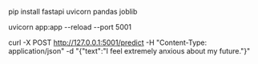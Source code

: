 pip install fastapi uvicorn pandas joblib

uvicorn app:app --reload --port 5001

curl -X POST http://127.0.0.1:5001/predict -H "Content-Type: application/json" -d "{\"text\":\"I feel extremely anxious about my future.\"}"

